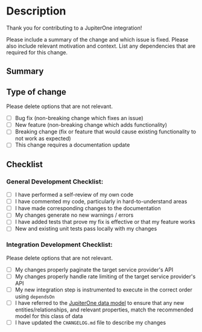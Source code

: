 # Description

Thank you for contributing to a JupiterOne integration!

Please include a summary of the change and which issue is fixed. Please also
include relevant motivation and context. List any dependencies that are required
for this change.

## Summary

<!-- Summary here! -->

## Type of change

Please delete options that are not relevant.

- [ ] Bug fix (non-breaking change which fixes an issue)
- [ ] New feature (non-breaking change which adds functionality)
- [ ] Breaking change (fix or feature that would cause existing functionality to
      not work as expected)
- [ ] This change requires a documentation update

## Checklist

### General Development Checklist:

- [ ] I have performed a self-review of my own code
- [ ] I have commented my code, particularly in hard-to-understand areas
- [ ] I have made corresponding changes to the documentation
- [ ] My changes generate no new warnings / errors
- [ ] I have added tests that prove my fix is effective or that my feature works
- [ ] New and existing unit tests pass locally with my changes

### Integration Development Checklist:

Please delete options that are not relevant.

- [ ] My changes properly paginate the target service provider's API
- [ ] My changes properly handle rate limiting of the target service provider's
      API
- [ ] My new integration step is instrumented to execute in the correct order
      using `dependsOn`
- [ ] I have referred to the [JupiterOne data
      model](https://github.com/JupiterOne/data-model/tree/main/src/schemas) to
      ensure that any new entities/relationships, and relevant properties, match
      the recommended model for this class of data
- [ ] I have updated the `CHANGELOG.md` file to describe my changes
